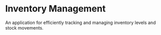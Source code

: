# Inventory Management

An application for efficiently tracking and managing inventory levels and stock movements.
